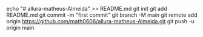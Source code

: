 echo "# allura-matheus-Almeida" >> README.md
git init
git add README.md
git commit -m "first commit"
git branch -M main
git remote add origin https://github.com/math0606/allura-matheus-Almeida.git
git push -u origin main
